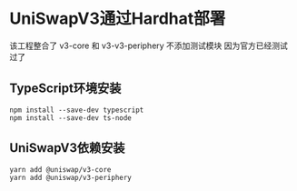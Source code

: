 # UniSwapV3通过Hardhat部署
该工程整合了 v3-core 和 v3-v3-periphery
不添加测试模块 因为官方已经测试过了
## TypeScript环境安装
```shell
npm install --save-dev typescript
npm install --save-dev ts-node
```
## UniSwapV3依赖安装
```shell
yarn add @uniswap/v3-core
yarn add @uniswap/v3-periphery
```
